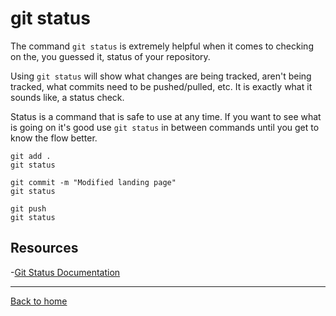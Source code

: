 # git status

The command `git status` is extremely helpful when it comes to checking on the, you guessed it, status of your repository.

Using `git status` will show what changes are being tracked, aren't being tracked, what commits need to be pushed/pulled, etc. It is exactly what it sounds like, a status check.

Status is a command that is safe to use at any time.
If you want to see what is going on it's good use `git status` in between commands until you get to know the flow better.

```
git add .
git status

git commit -m "Modified landing page"
git status

git push
git status
```

## Resources

-[Git Status Documentation](https://git-scm.com/docs/git-status)

---

[Back to home](../README.md)
